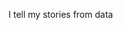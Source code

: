 I tell my stories from data
<!---
Sanjeeb-kiyaan/Sanjeeb-kiyaan is a ✨ special ✨ repository because its `README.md` (this file) appears on your GitHub profile.
You can click the Preview link to take a look at your changes.
--->
